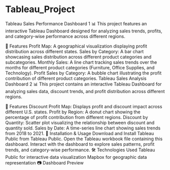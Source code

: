 # Tableau_Project
Tableau Sales Performance Dashboard 1 📊
This project features an interactive Tableau Dashboard designed for analyzing sales trends, profits, and category-wise performance across different regions.

📌 Features
Profit Map: A geographical visualization displaying profit distribution across different states.
Sales by Category: A bar chart showcasing sales distribution across different product categories and subcategories.
Monthly Sales: A line chart tracking sales trends over the months for different product categories (Furniture, Office Supplies, and Technology).
Profit Sales by Category: A bubble chart illustrating the profit contribution of different product categories.
Tableau Sales Analysis Dashboard 2 📊
This project contains an interactive Tableau Dashboard for analyzing sales data, discount trends, and profit distribution across different regions.

📌 Features
Discount Profit Map: Displays profit and discount impact across different U.S. states.
Profit by Region: A donut chart showing the percentage of profit contribution from different regions.
Discount by Quantity: Scatter plot visualizing the relationship between discount and quantity sold.
Sales by Date: A time-series line chart showing sales trends from 2018 to 2021.
🚀 Installation & Usage
Download and Install Tableau Public from Tableau Public.
Open the Tableau workbook file containing this dashboard.
Interact with the dashboard to explore sales patterns, profit trends, and category-wise performance.
🛠 Technologies Used
Tableau Public for interactive data visualization
Mapbox for geographic data representation
📷 Dashboard Preview
